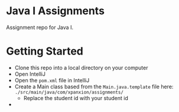 # Java I Assignments
Assignment repo for Java I.

# Getting Started
- Clone this repo into a local directory on your computer
- Open IntelliJ
- Open the `pom.xml` file in IntelliJ
- Create a Main class based from the `Main.java.template` file here: `./src/main/java/com/xpanxion/assignments/`
  - Replace the student id with your student id
- 
